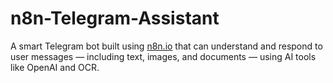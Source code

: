 # n8n-Telegram-Assistant
A smart Telegram bot built using [n8n.io](https://n8n.io) that can understand and respond to user messages — including text, images, and documents — using AI tools like OpenAI and OCR.
